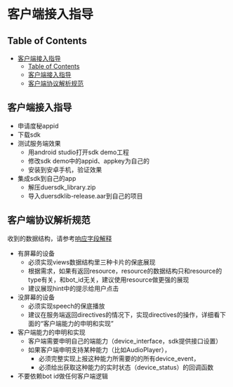 # 客户端接入指导

## Table of Contents


   * [客户端接入指导](#客户端接入指导)
      * [Table of Contents](#table-of-contents)
      * [客户端接入指导](#客户端接入指导-1)
      * [客户端协议解析规范](#客户端协议解析规范)


## 客户端接入指导
  * 申请度秘appid
  * 下载sdk
  * 测试服务端效果
    * 用android studio打开sdk demo工程
    * 修改sdk demo中的appid、appkey为自己的
    * 安装到安卓手机，验证效果
  * 集成sdk到自己的app
    * 解压duersdk_library.zip
    * 导入duersdklib-release.aar到自己的项目

## 客户端协议解析规范

收到的数据结构，请参考[响应字段解释](api/response.md)

  * 有屏幕的设备
    * 必须实现views数据结构里三种卡片的保底展现
	* 根据需求，如果有返回resource，resource的数据结构只和resource的type有关，和bot_id无关，建议使用resource做更强的展现
	* 建议展现hint中的提示给用户点击
  * 没屏幕的设备
	* 必须实现speech的保底播放
	* 建议在服务端返回directives的情况下，实现directives的操作，详细看下面的“客户端能力的申明和实现”
  * 客户端能力的申明和实现
	* 客户端需要申明自己的端能力（device_interface，sdk提供接口设置）
	* 如果客户端申明支持某种能力（比如AudioPlayer），
		* 必须完整实现上报这种能力所需要的的所有device_event，
		* 必须给出获取这种能力的实时状态（device_status）的回调函数
  * 不要依赖bot id做任何客户端逻辑
